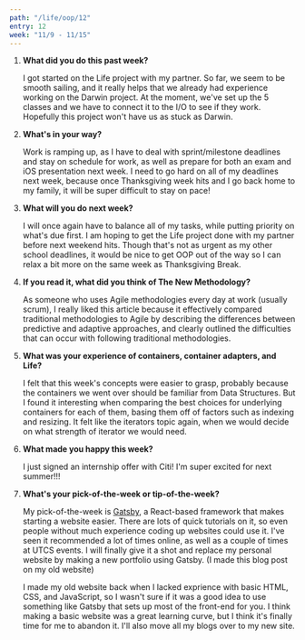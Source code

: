 ```yaml
---
path: "/life/oop/12"
entry: 12
week: "11/9 - 11/15"
---
```


1. **What did you do this past week?**

    I got started on the Life project with my partner. So far, we seem to be smooth sailing, and it really helps that we already had experience working on the Darwin project. At the moment, we've set up the 5 classes and we have to connect it to the I/O to see if they work. Hopefully this project won't have us as stuck as Darwin.

1. **What's in your way?**

    Work is ramping up, as I have to deal with sprint/milestone deadlines and stay on schedule for work, as well as prepare for both an exam and iOS presentation next week. I need to go hard on all of my deadlines next week, because once Thanksgiving week hits and I go back home to my family, it will be super difficult to stay on pace!

1. **What will you do next week?**

    I will once again have to balance all of my tasks, while putting priority on what's due first. I am hoping to get the Life project done with my partner before next weekend hits. Though that's not as urgent as my other school deadlines, it would be nice to get OOP out of the way so I can relax a bit more on the same week as Thanksgiving Break.

1. **If you read it, what did you think of The New Methodology?**

    As someone who uses Agile methodologies every day at work (usually scrum), I really liked this article because it effectively compared traditional methodologies to Agile by describing the differences between predictive and adaptive approaches, and clearly outlined the difficulties that can occur with following traditional methodologies.

1. **What was your experience of containers, container adapters, and Life?**

    I felt that this week's concepts were easier to grasp, probably because the containers we went over should be familiar from Data Structures. But I found it interesting when comparing the best choices for underlying containers for each of them, basing them off of factors such as indexing and resizing. It felt like the iterators topic again, when we would decide on what strength of iterator we would need.

1. **What made you happy this week?**

    I just signed an internship offer with Citi! I'm super excited for next summer!!!

1. **What's your pick-of-the-week or tip-of-the-week?**

    My pick-of-the-week is [Gatsby](https://www.gatsbyjs.com/), a React-based framework that makes starting a website easier. There are lots of quick tutorials on it, so even people without much experience coding up websites could use it. I've seen it recommended a lot of times online, as well as a couple of times at UTCS events. I will finally give it a shot and replace my personal website by making a new portfolio using Gatsby. (I made this blog post on my old website)

    I made my old website back when I lacked exprience with basic HTML, CSS, and JavaScript, so I wasn't sure if it was a good idea to use something like Gatsby that sets up most of the front-end for you. I think making a basic website was a great learning curve, but I think it's finally time for me to abandon it. I'll also move all my blogs over to my new site.
